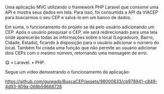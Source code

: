 Uma aplicação MVC utilizando o framework PHP Laravel que consome uma API e mostra seus dados em tela. Para isso, foi consumida a API da VIACEP para buscarmos o seu CEP e salvá-lo em um banco de dados.

Em suma, o funcionamento do projeto se dá pelo usuário adicionando um CEP. Após o usuário pesquisar o CEP, ele será redirecionado para uma tela onde aparecerão todas as informações sobre o local (Logradouro, Bairro, Cidade, Estado), ficando à disposição para o usuário adicionar o número do local. Também foi criada uma função que não permite ao usuário adicionar dois CEPs com o mesmo número, retornando uma mensagem de erro.

:yum:
•	Laravel.
•	PHP.

Segue um vídeo demostrando o funcionamento da aplicação:

https://github.com/guiwada/BuscaCEP/assets/98000633/cb978941-c849-4d93-809a-068b59668726

